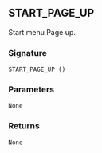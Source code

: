 ## START\_PAGE\_UP

Start menu Page up.


### Signature

`START_PAGE_UP ()`


### Parameters

`None`


### Returns

`None`
